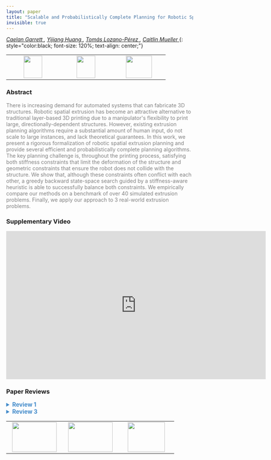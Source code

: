 ```yaml
---
layout: paper
title: "Scalable and Probabilistically Complete Planning for Robotic Spatial Extrusion"
invisible: true
---
```

*[Caelan Garrett ](http://web.mit.edu/caelan/www/),  [Yijiang Huang ](http://web.mit.edu/yijiangh/www/),  [Tomás Lozano-Pérez ](https://people.csail.mit.edu/tlp/),  [Caitlin Mueller ](http://www.caitlinmueller.com/)*
{: style="color:black; font-size: 120%; text-align: center;"}

<table width="30%"> <tr>
<td style="width: 20%; text-align: center;"><a href="http://www.roboticsproceedings.org/rss16/p092.pdf"><img src="{{ site.baseurl }}/images/paper_link.png"
width = "50"  height = "60"/> </a> </td>

<td style="width: 20%; text-align: center;"><a href="https://github.com/caelan/pb-construction"><img src="{{ site.baseurl }}/images/software_link.png"
width = "50"  height = "60"/> </a> </td>

<td style="width: 20%; text-align: center;"><a href="nan"><img src="{{ site.baseurl }}/images/pheedloop_link.png"
width = "70"  height = "60"/> </a> </td>

</tr></table>

### Abstract
<html><p style="color:gray; font-size: 100%; text-align: justified;">
There is increasing demand for automated systems that can fabricate 3D structures. Robotic spatial extrusion has become an attractive alternative to traditional layer-based 3D printing due to a manipulator's flexibility to print large, directionally-dependent structures. However, existing extrusion planning algorithms require a substantial amount of human input, do not scale to large instances, and lack theoretical guarantees. In this work, we present a rigorous formalization of robotic spatial extrusion planning and provide several efficient and probabilistically complete planning algorithms. The key planning challenge is, throughout the printing process, satisfying both stiffness constraints that limit the deformation of the structure and geometric constraints that ensure the robot does not collide with the structure. We show that, although these constraints often conflict with each other, a greedy backward state-space search guided by a stiffness-aware heuristic is able to successfully balance both constraints. We empirically compare our methods on a benchmark of over 40 simulated extrusion problems. Finally, we apply our approach to 3 real-world extrusion problems.
</p></html>

### Supplementary Video
<iframe width="700" height="400" src="https://www.youtube.com/embed/RsBzc7bEdQg " frameborder="0" allow="accelerometer; autoplay; encrypted-media; gyroscope; picture-in-picture" allowfullscreen></iframe>

### Paper Reviews
<details><summary style="font-size:110%; color:#438BCA; cursor: pointer;"><b> Review 1</b></summary>
<p style="color:gray; font-size: 100%; text-align: justified; white-space: pre-line">
This paper addresses a problem of growing interest in 3D printing and proposes a comprehensive planning framework for the spatial extrusion of models with robotic manipulators. The paper is well written, exposes the challenges in the application domain, and proposes an effective method to address them. Good results are presented. 

One interesting aspect of the work is that it addresses the underlying motion planning problem while taking into account the stiffness of the model being built, such that the structure is always stable and undergoes no deformation while being built. The treatment of avoiding “dead-end” states is clearly needed and the proposed method successfully avoids such states leading to the successful completion of multiple prints. The submitted video demonstrates the robotic arm printing real physical models correctly and efficiently.

One comment for improvement of Figure 1-left is that the shown model should be clearly indicated to be a real physical one given that the image gives the impression to have a virtual model displayed on top of the image of the physical robot. 

The work includes a theoretical analysis of the proposed algorithm with details included in the submitted supplementary material. Since the overall method involves several components and the paper proposes probabilistic complete algorithms, it would be useful to state since the beginning in the introduction expected real performance with given real problem instances, for example with respect to Figure 7 which indicates that not all instances tested were solved.

The work has multiple components, and as expected, details are sometimes not commented or cited to follow previous work. For instance, one point that is not commented is if edge subdivision could transform unsolvable cases into solvable ones. Edge refinement is a typical strategy to augment decision resolution in a discretized problem instance. The extrusion of material in edges is governed by equation 4, which seems to enforce that edges in the model can only be straight line segments, however, it should be possible to follow generic curves. The arm trajectory generation depends on PlanConstrained, which is referenced to come from previous work, and it would be useful to have an overview of how the straight segments are achieved. The restriction of the orientation of the end-effector to the mentioned hemisphere, while it makes sense, could perhaps have an impact in preventing a feasible problem to be solved in special cases requiring extreme end-effector maneuvers. It is however understandable that not all details can be explored in the paper. Overall the paper presents a comprehensive solution that successfully addresses the stable spatial extrusion of models.

</p> </details>

<details><summary style="font-size:110%; color:#438BCA; cursor: pointer;"><b> Review 3</b></summary>
<p style="color:gray; font-size: 100%; text-align: justified; white-space: pre-line">
*****************
Specific comments
*****************
(*) III.A - this section is the hardest to read and contains multiple variables that were not introduced. My take home message from this section was "I have no idea how stiffness can be computed but I believe it can...."

(*) A figure describing the set of orientations opposite to the direction of pn -> pn' would be helpfull

(*) Algorithm 1 - why do we need to sample an endpoint? One endpoint is connected to the already-extruded structure. Shouldn't we always extrude from that point?

(*) I found the discussion at the end of VII.A meaningless since it is only related to the proof that is only provided in the supplumentary material and is not part of the paper.

(*) Fig 6 is hard to understand, the values are in fonts so small that they are useless

*****************
Typos 
*****************
(*) page 2, left column: "might is a lower-dimensional submanifold" -> "might be a lower-dimensional submanifold"

(*) page 2, right column: "element element" -> "element"

(*) Section W, Figure X, Algorithm Y, Definition Z should have a capital S, F, A and D, respectively.

(*) Definition 3 has an extra period.

(*) Page 5 left column: "moving in a forward direction proves to advantageous for satisfying the stiffness constraint." -> "moving in a forward direction proves to be advantageous for satisfying the stiffness constraint."

(*) Page 7 left column: "extrusion planning simply requires a identifying a totally-ordered subset" -> "extrusion planning simply requires identifying a totally-ordered subset"

(*) Last sentence of first paragraph in section VIII - missing period before "We".

*****************
References
*****************
(*) Sometimes hyperlinks are embedded and sometimes they are given as urls.
(*) Sometimes conference names are given with and sometimes without abbreviations (29 vs 45)
(*) Ref 29, {RRT-Connect} -> RRT-Connect
(*) Sometimes ISBN and / or doi values are provided and sometimes they are not.
</p> </details>

<table width="100%"><tr><td style="width: 30%; text-align: center;"><a href="{{ site.baseurl }}/program/papers/91"> <img src="{{ site.baseurl }}/images/previous_icon.png" width = "120"  height = "80"/> </a> </td>

<td style="width: 30%; text-align: center;"><a href="{{ site.baseurl }}/program/papers"> <img src="{{ site.baseurl }}/images/overview_icon.png" width = "120"  height = "80"/> </a> </td> 

<td style="width: 30%; text-align: center;"><a href="{{ site.baseurl }}/program/papers/93"> <img src="{{ site.baseurl }}/images/next_icon.png" width = "100"  height = "80"/> </a> </td> 

</tr></table>

